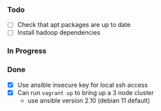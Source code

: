 ### Todo
- [ ] Check that apt packages are up to date
- [ ] Install hadoop dependencies

### In Progress


### Done
- [x] Use ansible insecure key for local ssh access
- [x] Can run `vagrant up` to bring up a 3 node cluster
  - use ansible version 2.10 (debian 11 default)

